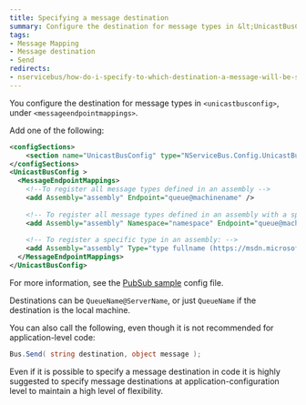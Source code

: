 ```yaml
---
title: Specifying a message destination
summary: Configure the destination for message types in &lt;UnicastBusConfig>, under &lt;MessageEndpointMappings>.
tags:
- Message Mapping
- Message destination
- Send
redirects:
- nservicebus/how-do-i-specify-to-which-destination-a-message-will-be-sent
---
```


You configure the destination for message types in `<unicastbusconfig>`, under `<messageendpointmappings>`.

Add one of the following:

```XML
<configSections>
    <section name="UnicastBusConfig" type="NServiceBus.Config.UnicastBusConfig, NServiceBus.Core"/>
</configSections>
<UnicastBusConfig >
  <MessageEndpointMappings>
    <!--To register all message types defined in an assembly -->
    <add Assembly="assembly" Endpoint="queue@machinename" />
      
    <!-- To register all message types defined in an assembly with a specific namespace (it does not include sub namespaces): -->
    <add Assembly="assembly" Namespace="namespace" Endpoint="queue@machinename" />
      
    <!-- To register a specific type in an assembly: -->
    <add Assembly="assembly" Type="type fullname (https://msdn.microsoft.com/en-us/library/system.type.fullname.aspx)" Endpoint="queue@machinename" />
  </MessageEndpointMappings>
</UnicastBusConfig>
```

For more information, see the [PubSub sample](https://github.com/Particular/NServiceBus.Msmq.Samples/tree/master/PubSub) config file.

Destinations can be `QueueName@ServerName`, or just `QueueName` if the destination is the local machine.

You can also call the following, even though it is not recommended for application-level code:

```C#
Bus.Send( string destination, object message );
```

Even if it is possible to specify a message destination in code it is highly suggested to specify message destinations at application-configuration level to maintain a high level of flexibility.


